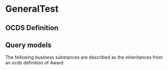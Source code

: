 # GeneralTest

## OCDS Definition
[](/../data-standard/schema/release-schema.json)

## Query models
The following business substances are described as the inheritances from an ocds definition of Award
[](/data-models/query-models/Award.signedOffScope.schema.json)
